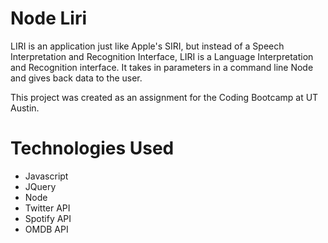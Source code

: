 # Node Liri

LIRI is an application just like Apple's SIRI, but instead of a Speech Interpretation and Recognition Interface, LIRI is a Language Interpretation and Recognition interface. It takes in parameters in a command line Node and gives back data to the user.

This project was created as an assignment for the Coding Bootcamp at UT Austin.

# Technologies Used

- Javascript
- JQuery
- Node
- Twitter API
- Spotify API
- OMDB API